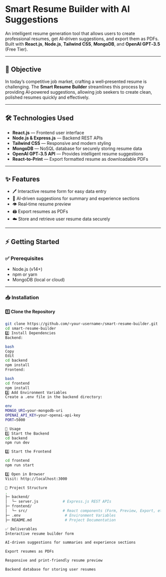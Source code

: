 # Smart Resume Builder with AI Suggestions

An intelligent resume generation tool that allows users to create professional resumes, get AI‑driven suggestions, and export them as PDFs.  
Built with **React.js**, **Node.js**, **Tailwind CSS**, **MongoDB**, and **OpenAI GPT‑3.5** (Free Tier).

---

## 🎯 Objective
In today’s competitive job market, crafting a well‑presented resume is challenging. The **Smart Resume Builder** streamlines this process by providing AI‑powered suggestions, allowing job seekers to create clean, polished resumes quickly and effectively.

---

## 🛠️ Technologies Used
- **React.js** — Frontend user interface
- **Node.js & Express.js** — Backend REST APIs
- **Tailwind CSS** — Responsive and modern styling
- **MongoDB** — NoSQL database for securely storing resume data
- **OpenAI GPT‑3.5 API** — Provides intelligent resume suggestions
- **React‑to‑Print** — Export formatted resume as downloadable PDFs

---

## ✨ Features
- 🖊️ Interactive resume form for easy data entry  
- 🧠 AI‑driven suggestions for summary and experience sections  
- 👁️ Real‑time resume preview  
- 🖨️ Export resumes as PDFs  
- ☁️ Store and retrieve user resume data securely

---

## ⚡️ Getting Started

### ✅ Prerequisites
- Node.js (v14+)  
- npm or yarn  
- MongoDB (local or cloud)

---

### 📥 Installation

#### 1️⃣ Clone the Repository
```bash
git clone https://github.com/<your-username>/smart-resume-builder.git
cd smart-resume-builder
2️⃣ Install Dependencies
Backend:

bash
Copy
Edit
cd backend
npm install
Frontend:

bash
cd frontend
npm install
3️⃣ Add Environment Variables
Create a .env file in the backend directory:

env
MONGO_URI=your-mongodb-uri
OPENAI_API_KEY=your-openai-api-key
PORT=5000

🚀 Usage
1️⃣ Start the Backend
cd backend
npm run dev

2️⃣ Start the Frontend

cd frontend
npm run start

3️⃣ Open in Browser
Visit: http://localhost:3000

📂 Project Structure
.
├─ backend/
│  └─ server.js           # Express.js REST APIs
├─ frontend/
│  └─ src/                # React components (Form, Preview, Export, etc.)                      
├─ .env                    # Environment Variables
├─ README.md               # Project Documentation

✅ Deliverables
Interactive resume builder form

AI‑driven suggestions for summaries and experience sections

Export resumes as PDFs

Responsive and print‑friendly resume preview

Backend database for storing user resumes
